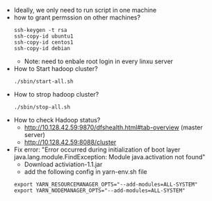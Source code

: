 * Ideally, we only need to run script in one machine
* how to grant permssion on other machines?
  ```
  ssh-keygen -t rsa
  ssh-copy-id ubuntu1
  ssh-copy-id centos1
  ssh-copy-id debian
  ```
  * Note: need to enbale root login in every linxu server
* How to Start hadoop cluster?
  ```
  ./sbin/start-all.sh
  ```
* How to strop hadoop cluster?
  ```
  ./sbin/stop-all.sh
  ```
* How to check Hadoop status?
  * http://10.128.42.59:9870/dfshealth.html#tab-overview  (master server)
  * http://10.128.42.59:8088/cluster
* Fix error: "Error occurred during initialization of boot layer java.lang.module.FindException: Module java.activation not found"
  * Download activiation-1.1.jar
  * add the following config in yarn-env.sh file
  ```
  export YARN_RESOURCEMANAGER_OPTS="--add-modules=ALL-SYSTEM"
  export YARN_NODEMANAGER_OPTS="--add-modules=ALL-SYSTEM"
  ```